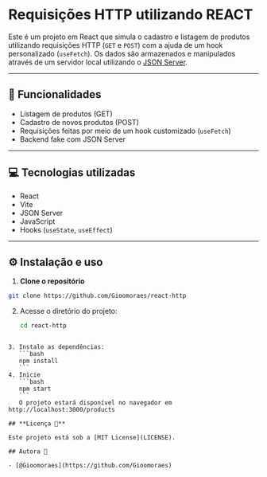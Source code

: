 # Requisições HTTP utilizando REACT

Este é um projeto em React que simula o cadastro e listagem de produtos utilizando requisições HTTP (`GET` e `POST`) com a ajuda de um hook personalizado (`useFetch`). Os dados são armazenados e manipulados através de um servidor local utilizando o [JSON Server](https://github.com/typicode/json-server).

---

## 🚀 Funcionalidades

- Listagem de produtos (GET)
- Cadastro de novos produtos (POST)
- Requisições feitas por meio de um hook customizado (`useFetch`)
- Backend fake com JSON Server

---

## 💻 Tecnologias utilizadas

- React
- Vite
- JSON Server
- JavaScript
- Hooks (`useState`, `useEffect`)

---

## ⚙️ Instalação e uso

1. **Clone o repositório**

```bash
git clone https://github.com/Gioomoraes/react-http
```

2. Acesse o diretório do projeto:
   ```bash
   cd react-http
   ```

````

3. Instale as dependências:
   ```bash
   npm install
   ```
4. Inicie
   ```bash
   npm start
   ```
   O projeto estará disponível no navegador em http://localhost:3000/products

## **Licença 🔐**

Este projeto está sob a [MIT License](LICENSE).

## Autora 💜

- [@Gioomoraes](https://github.com/Gioomoraes)
````
